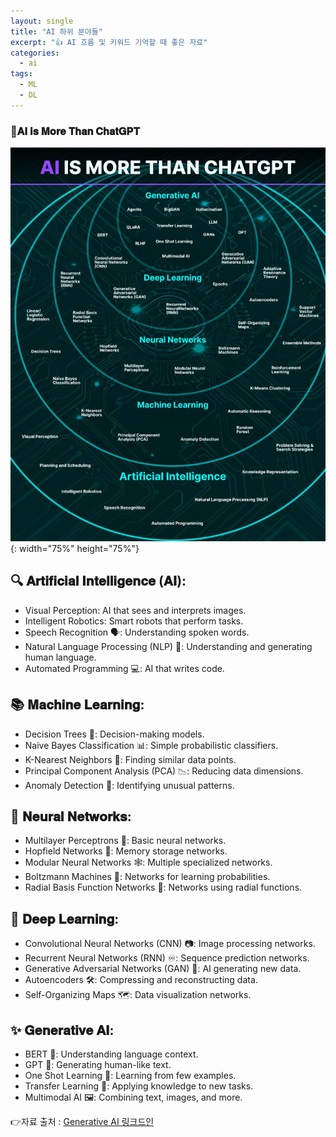 ```yaml
---
layout: single
title: "AI 하위 분야들"
excerpt: "👍 AI 흐름 및 키워드 기억할 때 좋은 자료"
categories:
  - ai
tags:
  - ML
  - DL
---
```

### 🚀𝐀𝐈 𝐢𝐬 𝐌𝐨𝐫𝐞 𝐓𝐡𝐚𝐧 𝐂𝐡𝐚𝐭𝐆𝐏𝐓

![ai_venn_diagram](/images/ai_is_more_than_chatgpt.jpg){: width="75%" height="75%"}

## 🔍 𝐀𝐫𝐭𝐢𝐟𝐢𝐜𝐢𝐚𝐥 𝐈𝐧𝐭𝐞𝐥𝐥𝐢𝐠𝐞𝐧𝐜𝐞 (𝐀𝐈):

* Visual Perception: AI that sees and interprets images.
* Intelligent Robotics: Smart robots that perform tasks.
* Speech Recognition 🗣️: Understanding spoken words.
* Natural Language Processing (NLP) 💬: Understanding and generating human language.
* Automated Programming 💻: AI that writes code.

## 📚 𝐌𝐚𝐜𝐡𝐢𝐧𝐞 𝐋𝐞𝐚𝐫𝐧𝐢𝐧𝐠:

* Decision Trees 🌳: Decision-making models.
* Naive Bayes Classification 📊: Simple probabilistic classifiers.
* K-Nearest Neighbors 👫: Finding similar data points.
* Principal Component Analysis (PCA) 📉: Reducing data dimensions.
* Anomaly Detection 🚨: Identifying unusual patterns.

## 🧠 𝐍𝐞𝐮𝐫𝐚𝐥 𝐍𝐞𝐭𝐰𝐨𝐫𝐤𝐬:

* Multilayer Perceptrons 🔗: Basic neural networks.
* Hopfield Networks 🔄: Memory storage networks.
* Modular Neural Networks 🕸️: Multiple specialized networks.
* Boltzmann Machines 🧩: Networks for learning probabilities.
* Radial Basis Function Networks 🎯: Networks using radial functions.

## 🤖 𝐃𝐞𝐞𝐩 𝐋𝐞𝐚𝐫𝐧𝐢𝐧𝐠:

* Convolutional Neural Networks (CNN) 📷: Image processing networks.
* Recurrent Neural Networks (RNN) ♾️: Sequence prediction networks.
* Generative Adversarial Networks (GAN) 🎨: AI generating new data.
* Autoencoders 🛠️: Compressing and reconstructing data.
* Self-Organizing Maps 🗺️: Data visualization networks.

## ✨ 𝐆𝐞𝐧𝐞𝐫𝐚𝐭𝐢𝐯𝐞 𝐀𝐈:

* BERT 📝: Understanding language context.
* GPT 🧠: Generating human-like text.
* One Shot Learning 📸: Learning from few examples.
* Transfer Learning 🔄: Applying knowledge to new tasks.
* Multimodal AI 🖼️: Combining text, images, and more.
  
👉자료 출처 : [Generative AI 링크드인](https://www.linkedin.com/feed/update/urn:li:activity:7211050495447089153/)

